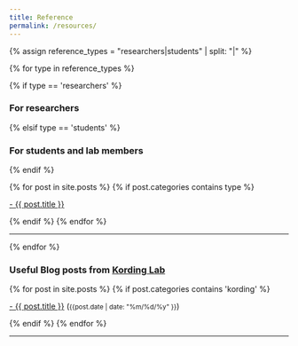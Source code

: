 ```yaml
---
title: Reference
permalink: /resources/
---
```



{% assign reference_types = "researchers|students" | split: "|" %}

{% for type in reference_types %}

{% if type == 'researchers' %}
### **For researchers**
 {% elsif type == 'students' %}
### **For students and lab members**
{% endif %}

<div class="content list">
  {% for post in site.posts %}
    {% if post.categories contains type %}
    <div class="list-item">
      <p class="list-post-title">
        <a href="{{ site.baseurl }}{{ post.url }}">- {{ post.title }}</a>
      </p>
    </div>
    {% endif %}
  {% endfor %}
</div>

<hr>
{% endfor %}

### **Useful Blog posts from [Kording Lab](http://kordinglab.com/)**

<div class="content list">
  {% for post in site.posts %}
    {% if post.categories contains 'kording' %}
    <div class="list-item">
      <p class="list-post-title">
        <a href="{{ site.baseurl }}{{ post.url }}">- {{ post.title }}</a> (<small>{{post.date | date: "%m/%d/%y" }}</small>)
      </p>
    </div>
    {% endif %}
  {% endfor %}
</div>

<hr>
